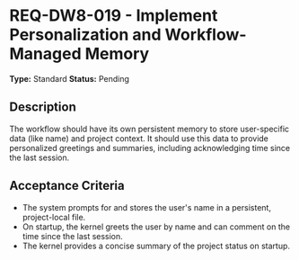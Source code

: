 # REQ-DW8-019 - Implement Personalization and Workflow-Managed Memory

**Type:** Standard
**Status:** Pending

## Description

The workflow should have its own persistent memory to store user-specific data (like name) and project context. It should use this data to provide personalized greetings and summaries, including acknowledging time since the last session.

## Acceptance Criteria

- The system prompts for and stores the user's name in a persistent, project-local file.
- On startup, the kernel greets the user by name and can comment on the time since the last session.
- The kernel provides a concise summary of the project status on startup.